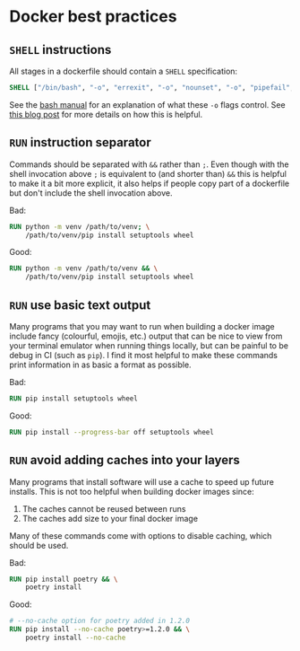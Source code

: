 # Docker best practices

## `SHELL` instructions

All stages in a dockerfile should contain a `SHELL` specification:

``` dockerfile
SHELL ["/bin/bash", "-o", "errexit", "-o", "nounset", "-o", "pipefail", "-c"]
```

See the [bash
manual](https://www.gnu.org/software/bash/manual/html_node/The-Set-Builtin.html#The-Set-Builtin)
for an explanation of what these `-o` flags control. See [this blog
post](https://coderwall.com/p/fkfaqq/safer-bash-scripts-with-set-euxo-pipefail)
for more details on how this is helpful.

## `RUN` instruction separator

Commands should be separated with `&&` rather than `;`. Even though with the
shell invocation above `;` is equivalent to (and shorter than) `&&` this is
helpful to make it a bit more explicit, it also helps if people copy part of a
dockerfile but don't include the shell invocation above.

Bad:

```dockerfile
RUN python -m venv /path/to/venv; \
    /path/to/venv/pip install setuptools wheel
```

Good:

```dockerfile
RUN python -m venv /path/to/venv && \
    /path/to/venv/pip install setuptools wheel
```

## `RUN` use basic text output

Many programs that you may want to run when building a docker image include
fancy (colourful, emojis, etc.) output that can be nice to view from your
terminal emulator when running things locally, but can be painful to be debug
in CI (such as `pip`). I find it most helpful to make these
commands print information in as basic a format as possible.

Bad:

```dockerfile
RUN pip install setuptools wheel
```

Good:

```dockerfile
RUN pip install --progress-bar off setuptools wheel
```

## `RUN` avoid adding caches into your layers

Many programs that install software will use a cache to speed up future
installs. This is not too helpful when building docker images since:

1. The caches cannot be reused between runs
2. The caches add size to your final docker image

Many of these commands come with options to disable caching, which should be
used.

Bad:

```dockerfile
RUN pip install poetry && \
    poetry install
```

Good:

```dockerfile
# --no-cache option for poetry added in 1.2.0
RUN pip install --no-cache poetry>=1.2.0 && \
    poetry install --no-cache
```
